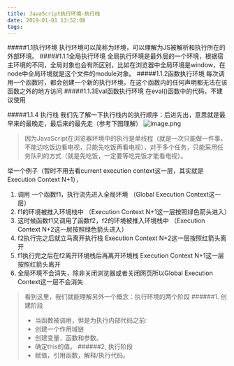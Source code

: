 ```yaml
---
title: JavaScript执行环境-执行栈
date: 2019-01-01 13:52:08
tags:
---
```

#####1.1执行环境
执行环境可以简称为环境，可以理解为JS被解析和执行所在的外部环境。
#####1.1.1全局执行环境
全局执行环境是最外层的一个环境，根据宿主环境的不同，全局对象也会有所区别，比如在浏览器中全局环境是window，在node中全局环境就是这个文件的module对象。
#####1.1.2函数执行环境
每次调用一个函数时，都会创建一个新的执行环境，在这个函数内的任何声明都无法在该函数之外的地方访问
#####1.1.3Eval函数执行环境
在eval()函数中的代码，不建议使用

#####1.1.4 执行栈
我们先了解一下执行栈内的执行顺序：后进先出，意思就是最早来的最晚走，最后来的最先走（参考下图理解）
![image.png](https://user-gold-cdn.xitu.io/2018/12/21/167cf228b8c8df0f?w=555&h=288&f=png&s=52150)
>因为JavaScript在浏览器环境中的执行是单线程（就是一次只能做一件事，不能边吃饭边看电视，只能先吃饭再看电视），对于多个任务，只能采用任务队列的方式（就是先吃饭，一定要等吃完饭才能看电视）。

举一个例子（暂时不用去看current execution context这一层，其实就是Execution Context N+1），
1. 调用 一个函数f1，执行流先进入全局环境
（Global Execution Context这一层）
2. f1的环境被推入环境栈中
（Execution Context N+1这一层按照绿色箭头进入）
3. 这时候函数f1又调用了函数f2，f2的环境被推入环境栈中
（Execution Context N+2这一层按照绿色箭头进入）
4. f2执行完之后就立马离开执行栈
Execution Context N+2这一层按照红箭头离开
5. f1执行完之后在f2离开环境栈后再离开环境栈
Execution Context N+1这一层按照红箭头离开
6. 全局环境不会消失，除非关闭浏览器或者关闭网页所以Global Execution Context这一层不会消失

>看到这里，我们就能理解另外一个概念：执行环境的两个阶段
>######1. 创建阶段
 >- 当函数被调用，但是为执行内部代码之前:
>- 创建一个作用域链
>- 创建变量，函数和参数。
>- 确定this的值。
>######2, 执行阶段
>- 赋值，引用函数，解释/执行代码。
